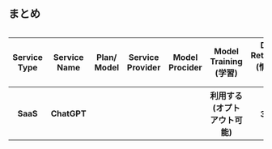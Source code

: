 ## まとめ
<div style="overflow-x: auto;">
 <table>
   <thead>
     <tr>
       <th>Service Type</th>
       <th>Service Name</th>
       <th>Plan/ Model</th>
       <th>Service Provider</th>
       <th>Model Procider</th>
       <th>Model Training (学習)</th>
       <th>Data Retention (情報保持)</th>
       <th>Region</th>
       <th>Japan Region</th>
       <th>Governing Law (準拠法)</th>
       <th>Jurisdiction (管轄裁判所)</th>
       <th>ISO27001</th>
       <th>SOC2</th>
       <th>ISMAP</th>
     </tr>
   </thead>
   <tbody>
     <tr>
       <th><!--Service Type-->SaaS</th>
       <th><!--Service Name-->ChatGPT</th>
       <th><!--Plan/ Model--></th>
       <th><!--Service Provider--></th>
       <th><!--Model Procider--></th>
       <th><!--学習への利用-->利用する(オプトアウト可能)</th>
       <th><!--データ保持-->30日</th>
       <th><!--リージョン-->US</th>
       <th><!--日本リージョン有無-->なし</th>
       <th><!--準拠法--></th>
       <th><!--管轄裁判所--></th>
       <th><!--ISO27001--></th>
       <th><!--SOC2-->Type2</th>
       <th><!--ISMAP-->NO</th>
     </tr>
   </tbody>
 </table>
</div>
